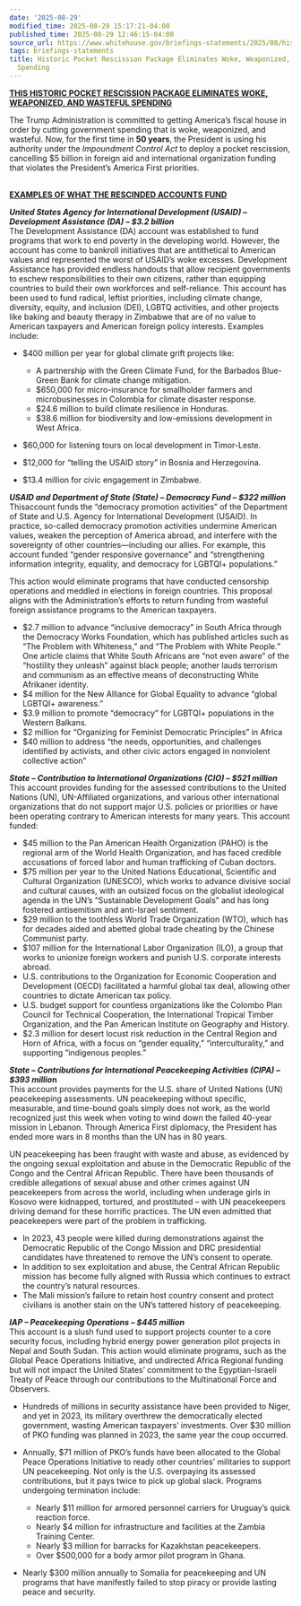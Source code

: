 ```yaml
---
date: '2025-08-29'
modified_time: 2025-08-29 15:17:21-04:00
published_time: 2025-08-29 12:46:15-04:00
source_url: https://www.whitehouse.gov/briefings-statements/2025/08/historic-pocket-rescission-package-eliminates-woke-weaponized-and-wasteful-spending/
tags: briefings-statements
title: Historic Pocket Rescission Package Eliminates Woke, Weaponized, and Wasteful
  Spending
---
```

 
**<u>THIS HISTORIC POCKET RESCISSION PACKAGE ELIMINATES WOKE,
WEAPONIZED, AND WASTEFUL SPENDING</u>** 

The Trump Administration is committed to getting America’s fiscal house
in order by cutting government spending that is woke, weaponized, and
wasteful. Now, for the first time in **50 years**, the President is
using his authority under the *Impoundment Control Act* to deploy a
pocket rescission, cancelling $5 billion in foreign aid and
international organization funding that violates the President’s America
First priorities.  
 

**<u>EXAMPLES OF WHAT THE RESCINDED ACCOUNTS FUND</u>**

***United States Agency for International Development (USAID) –
Development Assistance (DA) – $3.2 billion***  
The Development Assistance (DA) account was established to fund programs
that work to end poverty in the developing world. However, the account
has come to bankroll initiatives that are antithetical to American
values and represented the worst of USAID’s woke excesses. Development
Assistance has provided endless handouts that allow recipient
governments to eschew responsibilities to their own citizens, rather
than equipping countries to build their own workforces and
self-reliance. This account has been used to fund radical, leftist
priorities, including climate change, diversity, equity, and inclusion
(DEI), LGBTQ activities, and other projects like baking and beauty
therapy in Zimbabwe that are of no value to American taxpayers and
American foreign policy interests. Examples include:

-   $400 million per year for global climate grift projects like:
    -   A partnership with the Green Climate Fund, for the Barbados
        Blue-Green Bank for climate change mitigation.

    <!-- -->

    -   $650,000 for micro-insurance for smallholder farmers and
        microbusinesses in Colombia for climate disaster response.
    -   $24.6 million to build climate resilience in Honduras.
    -   $38.6 million for biodiversity and low-emissions development in
        West Africa.
-   $60,000 for listening tours on local development in Timor-Leste.
-   $12,000 for “telling the USAID story” in Bosnia and Herzegovina.
-   $13.4 million for civic engagement in Zimbabwe.

***USAID and Department of State (State) – Democracy Fund – $322
million***  
Thisaccount funds the “democracy promotion activities” of the Department
of State and U.S. Agency for International Development (USAID). In
practice, so-called democracy promotion activities undermine American
values, weaken the perception of America abroad, and interfere with the
sovereignty of other countries—including our allies. For example, this
account funded “gender responsive governance” and “strengthening
information integrity, equality, and democracy for LGBTQI+ populations.”

This action would eliminate programs that have conducted censorship
operations and meddled in elections in foreign countries. This proposal
aligns with the Administration’s efforts to return funding from wasteful
foreign assistance programs to the American taxpayers.

-   $2.7 million to advance “inclusive democracy” in South Africa
    through the Democracy Works Foundation, which has published articles
    such as “The Problem with Whiteness,” and “The Problem with White
    People.” One article claims that White South Africans are “not even
    aware” of the “hostility they unleash” against black people; another
    lauds terrorism and communism as an effective means of
    deconstructing White Afrikaner identity.
-   $4 million for the New Alliance for Global Equality to advance
    “global LGBTQI+ awareness.”
-   $3.9 million to promote “democracy” for LGBTQI+ populations in the
    Western Balkans.
-   $2 million for “Organizing for Feminist Democratic Principles” in
    Africa
-   $40 million to address “the needs, opportunities, and challenges
    identified by activists, and other civic actors engaged in
    nonviolent collective action”

***State – Contribution to International Organizations (CIO) – $521
million***  
This account provides funding for the assessed contributions to the
United Nations (UN), UN-Affiliated organizations, and various other
international organizations that do not support major U.S. policies or
priorities or have been operating contrary to American interests for
many years. This account funded:

-   $45 million to the Pan American Health Organization (PAHO) is the
    regional arm of the World Health Organization, and has faced
    credible accusations of forced labor and human trafficking of Cuban
    doctors.
-   $75 million per year to the United Nations Educational, Scientific
    and Cultural Organization (UNESCO), which works to advance divisive
    social and cultural causes, with an outsized focus on the globalist
    ideological agenda in the UN’s “Sustainable Development Goals” and
    has long fostered antisemitism and anti-Israel sentiment.
-   $29 million to the toothless World Trade Organization (WTO), which
    has for decades aided and abetted global trade cheating by the
    Chinese Communist party.
-   $107 million for the International Labor Organization (ILO), a group
    that works to unionize foreign workers and punish U.S. corporate
    interests abroad.
-   U.S. contributions to the Organization for Economic Cooperation and
    Development (OECD) facilitated a harmful global tax deal, allowing
    other countries to dictate American tax policy.
-   U.S. budget support for countless organizations like the Colombo
    Plan Council for Technical Cooperation, the International Tropical
    Timber Organization, and the Pan American Institute on Geography and
    History.
-   $2.3 million for desert locust risk reduction in the Central Region
    and Horn of Africa, with a focus on “gender equality,”
    “interculturality,” and supporting “indigenous peoples.”

***State – Contributions for International Peacekeeping Activities
(CIPA) – $393 millio*n**  
This account provides payments for the U.S. share of United Nations (UN)
peacekeeping assessments. UN peacekeeping without specific, measurable,
and time-bound goals simply does not work, as the world recognized just
this week when voting to wind down the failed 40-year mission in
Lebanon. Through America First diplomacy, the President has ended more
wars in 8 months than the UN has in 80 years.

UN peacekeeping has been fraught with waste and abuse, as evidenced by
the ongoing sexual exploitation and abuse in the Democratic Republic of
the Congo and the Central African Republic. There have been thousands of
credible allegations of sexual abuse and other crimes against UN
peacekeepers from across the world, including when underage girls in
Kosovo were kidnapped, tortured, and prostituted – with UN peacekeepers
driving demand for these horrific practices. The UN even admitted that
peacekeepers were part of the problem in trafficking. 

-   In 2023, 43 people were killed during demonstrations against the
    Democratic Republic of the Congo Mission and DRC presidential
    candidates have threatened to remove the UN’s consent to operate. 
-   In addition to sex exploitation and abuse, the Central African
    Republic mission has become fully aligned with Russia which
    continues to extract the country’s natural resources.
-   The Mali mission’s failure to retain host country consent and
    protect civilians is another stain on the UN’s tattered history of
    peacekeeping.

***IAP – Peacekeeping Operations – $445 million***  
This account is a slush fund used to support projects counter to a core
security focus, including hybrid energy power generation pilot projects
in Nepal and South Sudan. This action would eliminate programs, such as
the Global Peace Operations Initiative, and undirected Africa Regional
funding but will not impact the United States’ commitment to the
Egyptian-Israeli Treaty of Peace through our contributions to the
Multinational Force and Observers.

-   Hundreds of millions in security assistance have been provided to
    Niger, and yet in 2023, its military overthrew the democratically
    elected government, wasting American taxpayers’ investments. Over
    $30 million of PKO funding was planned in 2023, the same year the
    coup occurred.
-   Annually, $71 million of PKO’s funds have been allocated to the
    Global Peace Operations Initiative to ready other countries’
    militaries to support UN peacekeeping. Not only is the U.S.
    overpaying its assessed contributions, but it pays twice to pick up
    global slack. Programs undergoing termination include:
    -   Nearly $11 million for armored personnel carriers for Uruguay’s
        quick reaction force.

    <!-- -->

    -   Nearly $4 million for infrastructure and facilities at the
        Zambia Training Center.

    <!-- -->

    -   Nearly $3 million for barracks for Kazakhstan peacekeepers.

    <!-- -->

    -   Over $500,000 for a body armor pilot program in Ghana.
-   Nearly $300 million annually to Somalia for peacekeeping and UN
    programs that have manifestly failed to stop piracy or provide
    lasting peace and security.  
      
